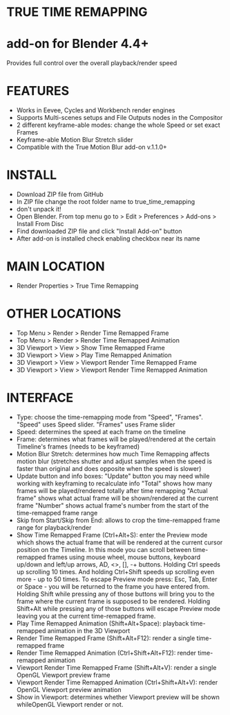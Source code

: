 # TRUE TIME REMAPPING
# add-on for Blender 4.4+
Provides full control over the overall playback/render speed

# FEATURES
- Works in Eevee, Cycles and Workbench render engines
- Supports Multi-scenes setups and File Outputs nodes in the Compositor
- 2 different keyframe-able modes: change the whole Speed or set exact Frames
- Keyframe-able Motion Blur Stretch slider
- Compatible with the True Motion Blur add-on v.1.1.0+

# INSTALL
- Download ZIP file from GitHub
- In ZIP file change the root folder name to true_time_remapping
- don't unpack it!
- Open Blender. From top menu go to > Edit > Preferences > Add-ons > Install From Disc
- Find downloaded ZIP file and click "Install Add-on" button
- After add-on is installed check enabling checkbox near its name

# MAIN LOCATION
- Render Properties > True Time Remapping

# OTHER LOCATIONS
- Top Menu > Render > Render Time Remapped Frame
- Top Menu > Render > Render Time Remapped Animation
- 3D Viewport > View > Show Time Remapped Frame
- 3D Viewport > View > Play Time Remapped Animation
- 3D Viewport > View > Viewport Render Time Remapped Frame
- 3D Viewport > View > Viewport Render Time Remapped Animation


# INTERFACE
- Type: choose the time-remapping mode from "Speed", "Frames".
    "Speed" uses Speed slider.
    "Frames" uses Frame slider
- Speed: determines the speed at each frame on the timeline
- Frame: determines what frames will be played/rendered at the certain Timeline's frames (needs to be keyframed)
- Motion Blur Stretch: determines how much Time Remapping affects motion blur (stretches shutter and adjust samples when the speed is faster than original and does opposite when the speed is slower)
- Update button and info boxes:
    "Update" button you may need while working with keyframing to recalculate info
    "Total" shows how many frames will be played/rendered totally after time remapping
    "Actual frame" shows what actual frame will be shown/rendered at the current frame
    "Number" shows actual frame's number from the start of the time-remapped frame range
- Skip from Start/Skip from End: allows to crop the time-remapped frame range for playback/render
- Show Time Remapped Frame (Ctrl+Alt+S): enter the Preview mode which shows the actual frame that will be rendered at the current cursor position on the Timeline. In this mode you can scroll between time-remapped frames using mouse wheel, mouse buttons, keyboard up/down and left/up arrows, AD, <>, [], -+ buttons. Holding Ctrl speeds up scrolling 10 times. And holding Ctrl+Shift speeds up scrolling even more - up to 50 times. To escape Preview mode press: Esc, Tab, Enter or Space - you will be returned to the frame you have entered from. Holding Shift while pressing any of those buttons will bring you to the frame where the current frame is supposed to be rendered. Holding Shift+Alt while pressing any of those buttons will escape Preview mode leaving you at the current time-remapped frame.
- Play Time Remapped Animation (Shift+Alt+Space): playback time-remapped animation in the 3D Viewport
- Render Time Remapped Frame (Shift+Alt+F12): render a single time-remapped frame
- Render Time Remapped Animation (Ctrl+Shift+Alt+F12): render time-remapped animation
- Viewport Render Time Remapped Frame (Shift+Alt+V): render a single OpenGL Viewport preview frame
- Viewport Render Time Remapped Animation (Ctrl+Shift+Alt+V): render OpenGL Viewport preview animation
- Show in Viewport: determines whether Viewport preview will be shown whileOpenGL Viewport render or not.
